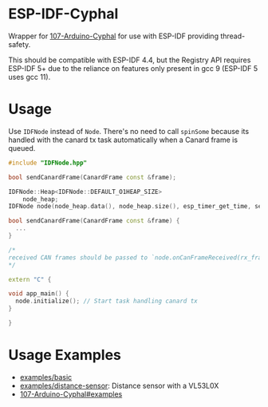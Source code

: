 # ESP-IDF-Cyphal

Wrapper for [107-Arduino-Cyphal](https://github.com/107-systems/107-Arduino-Cyphal) for use with ESP-IDF providing thread-safety.

This should be compatible with ESP-IDF 4.4, but the Registry API requires ESP-IDF 5+ due to the reliance on features only present in gcc 9 (ESP-IDF 5 uses gcc 11).

# Usage

Use `IDFNode` instead of `Node`. There's no need to call `spinSome` because its handled with the canard tx task automatically when a Canard frame is queued.

```cpp
#include "IDFNode.hpp"

bool sendCanardFrame(CanardFrame const &frame);

IDFNode::Heap<IDFNode::DEFAULT_O1HEAP_SIZE>
    node_heap;
IDFNode node(node_heap.data(), node_heap.size(), esp_timer_get_time, sendCanardFrame, 10);

bool sendCanardFrame(CanardFrame const &frame) {
  ...
}

/*
received CAN frames should be passed to `node.onCanFrameReceived(rx_frame);`
*/

extern "C" {

void app_main() {
  node.initialize(); // Start task handling canard tx
}

}
```

# Usage Examples
- [examples/basic](https://github.com/JustinOng/esp-idf-cyphal/blob/master/examples/basic/main/main.cpp)
- [examples/distance-sensor](https://github.com/JustinOng/esp-idf-cyphal/blob/master/examples/distance-sensor/main/main.cpp): Distance sensor with a VL53L0X
- [107-Arduino-Cyphal#examples](https://github.com/107-systems/107-Arduino-Cyphal#examples)
